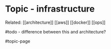 # Topic - infrastructure

Related:
[[architecture]]
[[aws]]
[[docker]]
[[ops]]

#todo - difference between this and architecture?

#topic-page 